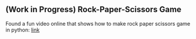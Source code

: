 ## (Work in Progress) Rock-Paper-Scissors Game
Found a fun video online that shows how to make rock paper scissors game in python:
[link](https://www.youtube.com/watch?v=23vCap6iYSs)
